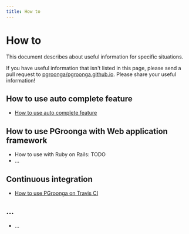 ```yaml
---
title: How to
---
```


# How to

This document describes about useful information for specific situations.

If you have useful information that isn't listed in this page, please send a pull request to [pgroonga/pgroonga.github.io](https://github.com/pgroonga/pgroonga.github.io). Please share your useful information!

## How to use auto complete feature

  * [How to use auto complete feature](autocomplete.html)

## How to use PGroonga with Web application framework

  * How to use with Ruby on Rails: TODO
  * ...

## Continuous integration

  * [How to use PGroonga on Travis CI](travis-ci.html)

## ...

  * ...
